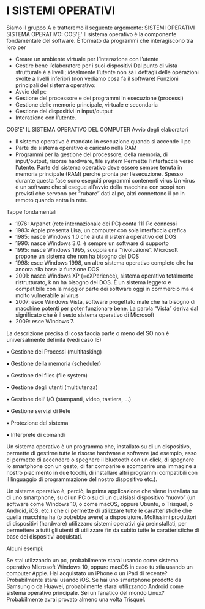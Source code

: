 # I SISTEMI OPERATIVI

Siamo il gruppo A e tratteremo il seguente argomento:
SISTEMI OPERATIVI
SISTEMA OPERATIVO: COS'E' Il sistema operativo è la componente fondamentale del software.
È formato da programmi che interagiscono tra loro per
-    Creare un ambiente virtuale per l’interazione con l’utente
-    Gestire bene l’elaboratore per  i suoi dispositivi
Dal punto di vista strutturale è a livelli; idealmente l’utente non sa i dettagli delle operazioni svolte a livelli inferiori (non vediamo cosa fa il software)
Funzioni principali del sistema operativo:
-    Avvio del pc
-    Gestione del processore e dei programmi in esecuzione (processi)
-    Gestione delle memorie principale, virtuale e secondaria
-    Gestione dei dispositivi in input/output
-    Interazione con l’utente.



COS'E' IL SISTEMA OPERATIVO DEL COMPUTER Avvio degli elaboratori
-    Il sistema operativo è mandato in esecuzione quando si accende il pc
-    Parte de sistema operativo è caricato nella RAM
-    Programmi per la gestione del processore, della memoria, di input/output, risorse hardware, file system
Permette l’interfaccia verso l’utente.
Parte del sistema operativo deve essere sempre tenuta in memoria principale (RAM) perchè pronta per l’esecuzione.
Spesso durante questa fase sono eseguiti programmi contenenti virus
Un virus è un software che si esegue all’avvio della macchina con scopi non previsti che servono per “rubare” dati al pc, altri connettono il pc in remoto quando entra in rete.

Tappe fondamentali
-    1976: Arpanet (rete internazionale dei PC) conta 111 Pc connessi
-    1983: Apple presenta Lisa, un computer con sola interfaccia grafica
-    1985: nasce Windows 1.0 che aiuta il sistema operativo del DOS
-    1990: nasce Windows 3.0: è sempre un software di supporto
-    1995: nasce Windows 1995, scoppia una “rivoluzione”. Microsoft propone un sistema che non ha 
bisogno del DOS
-    1998: esce Windows 1998, un altro sistema operativo completo che ha ancora alla base la funzione DOS
-    2001: nasce Windows XP (=eXPerience), sistema operativo totalmente ristrutturato, k nn ha 
bisogno del DOS. È un sistema leggero e compatibile con la maggior parte dei software oggi in commercio ma è molto vulnerabile ai virus
-    2007: esce Windows Vista, software progettato male che ha bisogno di macchine potenti per poter funzionare bene.
 La parola “Vista” deriva dal significato che è il sesto sistema operativo di Microsoft
-    2009: esce Windows 7.

 

La descrizione precisa di cosa faccia parte o meno del SO non è universalmente definita (vedi caso IE)

• Gestione dei Processi (multitasking)

• Gestione della memoria (scheduler)

• Gestione dei files (file system)

• Gestione degli utenti (multiutenza)

• Gestione dell’ I/O (stampanti, video, tastiera, ...)

• Gestione servizi di Rete

• Protezione del sistema

• Interprete di comandi

Un sistema operativo è un programma che, installato su di un dispositivo, permette di gestirne tutte le risorse hardware e software (ad esempio, esso ci permette di accendere o spegnere il bluetooth con un click, di spegnere lo smartphone con un gesto, di far comparire e scomparire una immagine a nostro piacimento in due tocchi, di installare altri programmi compatibili con il linguaggio di programmazione del nostro dispositivo etc.).

Un sistema operativo è, perciò, la prima applicazione che viene installata su di uno smartphone, su di un PC o su di un qualsiasi dispositivo “nuovo” (un software come Windows 10, o come macOS, oppure Ubuntu, o Trisquel, o Android, iOS, etc.) che ci permette di utilizzare tutte le caratteristiche che quella macchina ha (o potrebbe avere) a disposizione.
Moltissimi produttori di dispositivi (hardware) utilizzano sistemi operativi già preinstallati, per permettere a tutti gli utenti di utilizzare fin da subito tutte le caratteristiche di base dei dispositivi acquistati.



Alcuni esempi:

Se stai utilzzando un pc, probabilmente starai usando come sistema operativo Microsoft Windows 10, oppure macOS in caso tu stia usando un computer Apple.
Hai acquistato un iPhone o un iPad di recente? Probabilmente starai usando iOS.
Se hai uno smartphone prodotto da Samsung o da Huawei, probabilmente starai utilizzando Android come sistema operativo principale.
Sei un fanatico del mondo Linux? Probabilmente avrai provato almeno una volta Trisquel.




